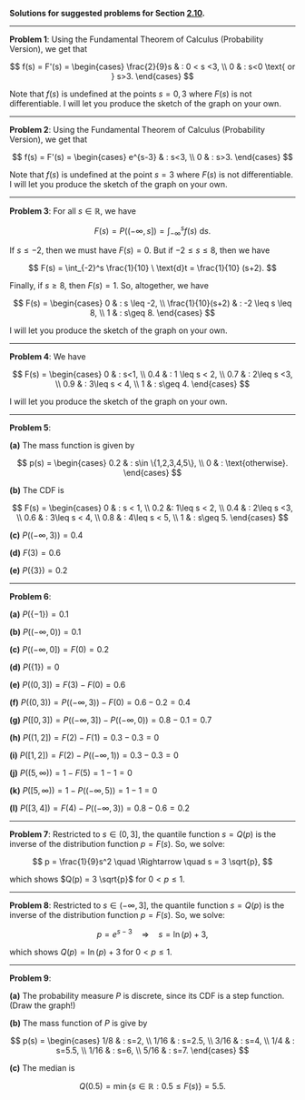 **Solutions for suggested problems for Section [2.10](https://mml.johnmyersmath.com/stats-book/chapters/prob-spaces.html#distribution-and-quantile-functions).**

---

**Problem 1**: Using the Fundamental Theorem of Calculus (Probability Version), we get that

$$
f(s) = F'(s) = \begin{cases}
\frac{2}{9}s & : 0 < s <3, \\
0 & : s<0 \text{ or } s>3.
\end{cases}
$$

Note that $f(s)$ is undefined at the points $s=0,3$ where $F(s)$ is not differentiable. I will let you produce the sketch of the graph on your own.

---

**Problem 2**: Using the Fundamental Theorem of Calculus (Probability Version), we get that

$$
f(s) = F'(s) = \begin{cases}
e^{s-3} & : s<3, \\
0 & : s>3.
\end{cases}
$$

Note that $f(s)$ is undefined at the point $s=3$ where $F(s)$ is not differentiable. I will let you produce the sketch of the graph on your own.

---

**Problem 3**: For all $s\in \mathbb{R}$, we have

$$
F(s) = P\big( (-\infty,s] \big) = \int_{-\infty}^s f(s) \ \text{d}s.
$$

If $s\leq -2$, then we must have $F(s)=0$. But if $-2 \leq s \leq 8$, then we have

$$
F(s) = \int_{-2}^s \frac{1}{10} \ \text{d}t = \frac{1}{10} (s+2).
$$

Finally, if $s\geq 8$, then $F(s)=1$. So, altogether, we have

$$
F(s) = \begin{cases}
0 & : s \leq -2, \\
\frac{1}{10}(s+2) & : -2 \leq s \leq 8, \\
1 & : s\geq 8.
\end{cases}
$$

I will let you produce the sketch of the graph on your own.

---

**Problem 4**: We have

$$
F(s) = \begin{cases}
0 & : s<1, \\
0.4 & : 1 \leq s < 2, \\
0.7 & : 2\leq s <3, \\
0.9 & : 3\leq s < 4, \\
1 & : s\geq 4.
\end{cases}
$$

I will let you produce the sketch of the graph on your own.

---

**Problem 5**:

**(a)** The mass function is given by

$$
p(s) = \begin{cases}
0.2 & : s\in \{1,2,3,4,5\}, \\
0 & : \text{otherwise}.
\end{cases}
$$

**(b)** The CDF is

$$
F(s) = \begin{cases}
0 & : s < 1, \\
0.2 &: 1\leq s < 2, \\
0.4 & : 2\leq s <3, \\
0.6 & : 3\leq s < 4, \\
0.8 & : 4\leq s < 5, \\
1 & : s\geq 5.
\end{cases}
$$

**(c)** $P\big((-\infty,3)\big) = 0.4$

**(d)** $F(3) = 0.6$

**(e)** $P\big(\{3\}\big) = 0.2$

---

**Problem 6**: 

**(a)** $P(\{-1\}) = 0.1$

**(b)** $P\big( (-\infty,0) \big) = 0.1$

**(c)** $P \big( (-\infty,0] \big) = F(0) = 0.2$

**(d)** $P(\{1\}) = 0$

**(e)** $P \big( (0,3] \big) = F(3) - F(0) = 0.6$

**(f)** $P \big( (0,3) \big) = P\big( (-\infty,3) \big) - F(0)=0.6 - 0.2 = 0.4$

**(g)** $P \big( [0,3] \big) = P\big( (-\infty,3] \big) - P\big((-\infty,0) \big) = 0.8 - 0.1 = 0.7$

**(h)** $P \big( (1,2] \big) = F(2) - F(1) = 0.3-0.3 = 0$

**(i)** $P \big( [1,2] \big) = F(2) - P\big( (-\infty, 1) \big) = 0.3 - 0.3 = 0$

**(j)** $P \big( (5,\infty) \big) = 1 - F(5) = 1-1 = 0$

**(k)** $P \big( [5, \infty) \big) = 1 - P\big( (-\infty,5)  \big) = 1 - 1 = 0$

**(l)** $P\big([3,4] \big) = F(4) - P \big( (-\infty,3) \big) = 0.8-0.6 = 0.2$

---

**Problem 7**: Restricted to $s\in (0, 3]$, the quantile function $s=Q(p)$ is the inverse of the distribution function $p = F(s)$. So, we solve:

$$
p = \frac{1}{9}s^2 \quad \Rightarrow \quad s = 3 \sqrt{p},
$$

which shows $Q(p) = 3 \sqrt{p}$ for $0<p\leq 1$.

---

**Problem 8**: Restricted to $s\in (-\infty, 3]$, the quantile function $s=Q(p)$ is the inverse of the distribution function $p=F(s)$. So, we solve:

$$
p = e^{s-3} \quad \Rightarrow \quad s = \ln(p) + 3,
$$

which shows $Q(p) = \ln(p) + 3$ for $0 < p \leq 1$.

---

**Problem 9**:

**(a)** The probability measure $P$ is discrete, since its CDF is a step function. (Draw the graph!)

**(b)** The mass function of $P$ is give by

$$
p(s) = \begin{cases}
1/8 & : s=2, \\
1/16 & : s=2.5, \\
3/16 & : s=4, \\
1/4 & : s=5.5, \\
1/16 & : s=6, \\
5/16 & : s=7.
\end{cases}
$$

**(c)** The median is

$$
Q(0.5) = \min\{ s\in \mathbb{R} : 0.5 \leq F(s)\} = 5.5.
$$